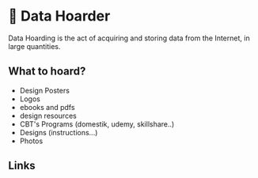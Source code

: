 # 💾 Data Hoarder

Data Hoarding is the act of acquiring and storing data from the Internet, in large quantities.

## What to hoard?

* Design Posters
* Logos
* ebooks and pdfs
* design resources
* CBT's Programs \(domestik, udemy, skillshare..\)
* Designs \(instructions...\)
* Photos

## Links



